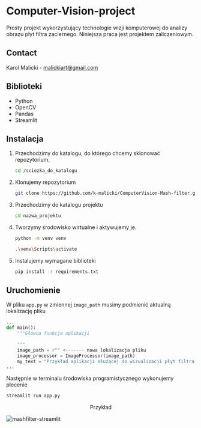 # Computer-Vision-project
Prosty projekt wykorzystujący technologie wizji komputerowej do analizy obrazu płyt filtra zaciernego. Niniejsza praca jest projektem zaliczeniowym.

## Contact

Karol Malicki - malickiart@gmail.com

## Biblioteki
- Python
- OpenCV
- Pandas
- Streamlit

## Instalacja
1. Przechodzimy do katalogu, do którego chcemy sklonować repozytorium.
   ```sh
   cd /sciezka_do_katalogu
   ```
2. Klonujemy repozytorium
   ```sh
   git clone https://github.com/k-malicki/ComputerVision-Mash-filter.git
   ```
3. Przechodzimy do katalogu projektu
   ```sh
   cd nazwa_projektu
   ```
4. Tworzymy środowisko wirtualne i aktywujemy je.
   ```sh
   python -m venv venv
   ```
   ```sh
   .\venv\Scripts\activate
   ```
5. Instalujemy wymagane biblioteki
   ```sh
   pip install -r requirements.txt
   ```

## Uruchomienie
W pliku `app.py` w zmiennej `image_path` musimy podmienić aktualną lokalizację pliku
```py
...
def main():
    """Główna funkcja aplikacji
    
    """
    image_path = r"" <------- nowa lokalizacja pliku
    image_processor = ImageProcessor(image_path)
    my_text = "Przykład aplikacji służącej do wizualizacji płyt filtra zaciernego oraz monitorowanie nieprawidłowości."
...
```


Następnie w terminalu środowiska programistycznego wykonujemy plecenie

```sh
streamlit run app.py
```



<p align="center">
Przykład
</p>

![mashfilter-streamlit](https://github.com/k-malicki/ComputerVision-Mash-filter/assets/141445691/28043a86-5035-46cf-b52f-ebb9c87c8557)
